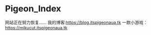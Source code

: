 # Pigeon_Index
网站正在努力恢复......
我的博客:https://blog.itspigeonaua.tk
一款小游戏：https://mikucut.itspigeonaua.tk
